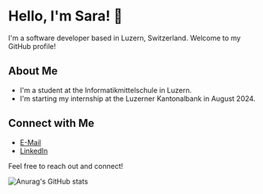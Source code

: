 # Hello, I'm Sara! 👋

I'm a software developer based in Luzern, Switzerland. Welcome to my GitHub profile!

## About Me
- I'm a student at the Informatikmittelschule in Luzern.
- I'm starting my internship at the Luzerner Kantonalbank in August 2024.

## Connect with Me
- [E-Mail](sara.ctrl@outlook.com)
- [LinkedIn](https://www.linkedin.com/in/sara-esmeralda-cabrera-ramirez-649b9b236/)

Feel free to reach out and connect!


![Anurag's GitHub stats](https://github-readme-stats-henna-two-34.vercel.app/api?username=saractrl&show_icons=true)

